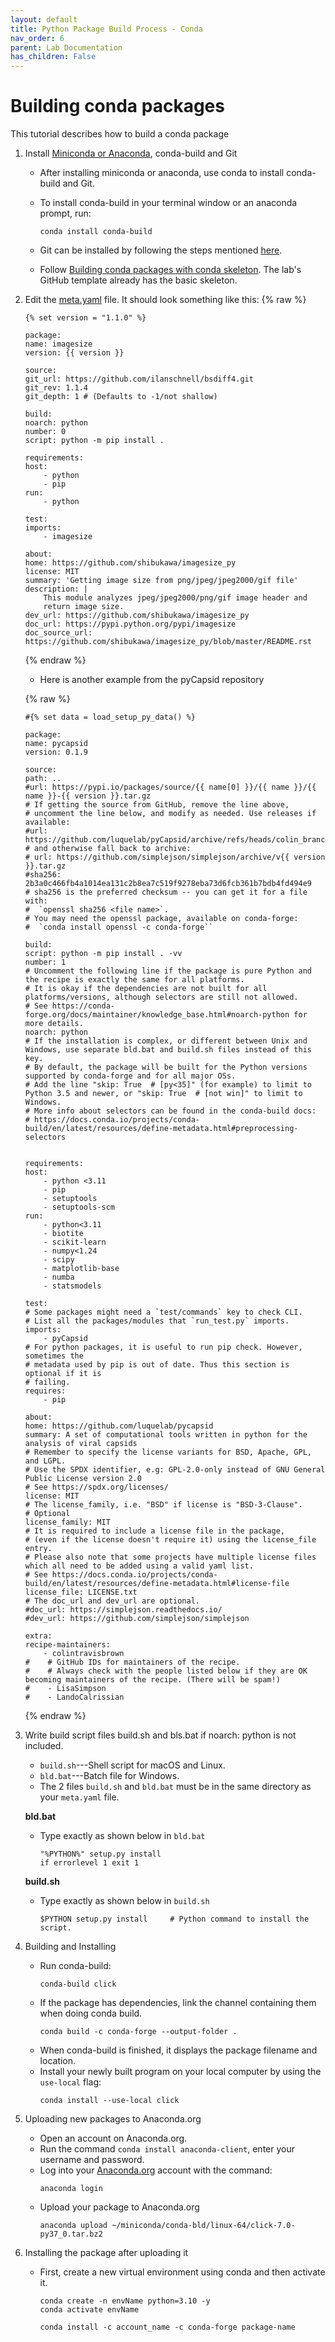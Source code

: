 ```yaml
---
layout: default
title: Python Package Build Process - Conda
nav_order: 6
parent: Lab Documentation 
has_children: False
---
```


# Building conda packages 

This tutorial describes how to build a conda package 

1. Install [Miniconda or Anaconda](https://docs.anaconda.com/anaconda/install/), conda-build and Git 

    - After installing miniconda or anaconda, use conda to install conda-build and Git.
    - To install conda-build in your terminal window or an anaconda prompt, run:

        ``` 
        conda install conda-build
        ```
    - Git can be installed by following the steps mentioned [here](https://github.com/git-guides/install-git).
    - Follow [Building conda packages with conda skeleton](https://docs.conda.io/projects/conda-build/en/latest/user-guide/tutorials/build-pkgs-skeleton.html). The lab's GitHub template already has the basic skeleton. 

2. Edit the [meta.yaml](https://docs.conda.io/projects/conda-build/en/latest/resources/define-metadata.html) file. It should look something like this:
    {% raw %}
    ```
    {% set version = "1.1.0" %}

    package:
    name: imagesize
    version: {{ version }}

    source:
    git_url: https://github.com/ilanschnell/bsdiff4.git
    git_rev: 1.1.4
    git_depth: 1 # (Defaults to -1/not shallow)

    build:
    noarch: python
    number: 0
    script: python -m pip install .

    requirements:
    host:
        - python
        - pip
    run:
        - python

    test:
    imports:
        - imagesize

    about:
    home: https://github.com/shibukawa/imagesize_py
    license: MIT
    summary: 'Getting image size from png/jpeg/jpeg2000/gif file'
    description: |
        This module analyzes jpeg/jpeg2000/png/gif image header and
        return image size.
    dev_url: https://github.com/shibukawa/imagesize_py
    doc_url: https://pypi.python.org/pypi/imagesize
    doc_source_url: https://github.com/shibukawa/imagesize_py/blob/master/README.rst

    ```
    {% endraw %}
    - Here is another example from the pyCapsid repository 

    {% raw %}
    ```
    #{% set data = load_setup_py_data() %}

    package:
    name: pycapsid
    version: 0.1.9

    source:
    path: ..
    #url: https://pypi.io/packages/source/{{ name[0] }}/{{ name }}/{{ name }}-{{ version }}.tar.gz
    # If getting the source from GitHub, remove the line above,
    # uncomment the line below, and modify as needed. Use releases if available:
    #url: https://github.com/luquelab/pyCapsid/archive/refs/heads/colin_branch.zip
    # and otherwise fall back to archive:
    # url: https://github.com/simplejson/simplejson/archive/v{{ version }}.tar.gz
    #sha256: 2b3a0c466fb4a1014ea131c2b8ea7c519f9278eba73d6fcb361b7bdb4fd494e9
    # sha256 is the preferred checksum -- you can get it for a file with:
    #  `openssl sha256 <file name>`.
    # You may need the openssl package, available on conda-forge:
    #  `conda install openssl -c conda-forge``

    build:
    script: python -m pip install . -vv
    number: 1
    # Uncomment the following line if the package is pure Python and the recipe is exactly the same for all platforms.
    # It is okay if the dependencies are not built for all platforms/versions, although selectors are still not allowed.
    # See https://conda-forge.org/docs/maintainer/knowledge_base.html#noarch-python for more details.
    noarch: python
    # If the installation is complex, or different between Unix and Windows, use separate bld.bat and build.sh files instead of this key.
    # By default, the package will be built for the Python versions supported by conda-forge and for all major OSs.
    # Add the line "skip: True  # [py<35]" (for example) to limit to Python 3.5 and newer, or "skip: True  # [not win]" to limit to Windows.
    # More info about selectors can be found in the conda-build docs:
    # https://docs.conda.io/projects/conda-build/en/latest/resources/define-metadata.html#preprocessing-selectors


    requirements:
    host:
        - python <3.11
        - pip
        - setuptools
        - setuptools-scm
    run:
        - python<3.11
        - biotite
        - scikit-learn
        - numpy<1.24
        - scipy
        - matplotlib-base
        - numba
        - statsmodels

    test:
    # Some packages might need a `test/commands` key to check CLI.
    # List all the packages/modules that `run_test.py` imports.
    imports:
        - pyCapsid
    # For python packages, it is useful to run pip check. However, sometimes the
    # metadata used by pip is out of date. Thus this section is optional if it is
    # failing.
    requires:
        - pip

    about:
    home: https://github.com/luquelab/pycapsid
    summary: A set of computational tools written in python for the analysis of viral capsids
    # Remember to specify the license variants for BSD, Apache, GPL, and LGPL.
    # Use the SPDX identifier, e.g: GPL-2.0-only instead of GNU General Public License version 2.0
    # See https://spdx.org/licenses/
    license: MIT
    # The license_family, i.e. "BSD" if license is "BSD-3-Clause".
    # Optional
    license_family: MIT
    # It is required to include a license file in the package,
    # (even if the license doesn't require it) using the license_file entry.
    # Please also note that some projects have multiple license files which all need to be added using a valid yaml list.
    # See https://docs.conda.io/projects/conda-build/en/latest/resources/define-metadata.html#license-file
    license_file: LICENSE.txt
    # The doc_url and dev_url are optional.
    #doc_url: https://simplejson.readthedocs.io/
    #dev_url: https://github.com/simplejson/simplejson

    extra:
    recipe-maintainers:
        - colintravisbrown
    #    # GitHub IDs for maintainers of the recipe.
    #    # Always check with the people listed below if they are OK becoming maintainers of the recipe. (There will be spam!)
    #    - LisaSimpson
    #    - LandoCalrissian
    ```
   {% endraw %}

3. Write build script files build.sh and bls.bat if noarch: python is not included.
    - ```build.sh```---Shell script for macOS and Linux.
    - ```bld.bat```---Batch file for Windows.   
    - The 2 files ```build.sh``` and ```bld.bat``` must be in the same directory as your ```meta.yaml``` file.

    **bld.bat**
    
    - Type exactly as shown below in ```bld.bat```
        ```
        "%PYTHON%" setup.py install
        if errorlevel 1 exit 1  
        ``` 

    **build.sh**

    - Type exactly as shown below in ```build.sh```
        ```
        $PYTHON setup.py install     # Python command to install the script.

        ```
4. Building and Installing 
    - Run conda-build:
        ```
        conda-build click
        ```
    - If the package has dependencies, link the channel containing them when doing conda build. 
        ```
        conda build -c conda-forge --output-folder .
        ```
    - When conda-build is finished, it displays the package filename and location. 
    - Install your newly built program on your local computer by using the ```use-local``` flag:
        ```
        conda install --use-local click
        ```

5. Uploading new packages to Anaconda.org
    - Open an account on Anaconda.org.
    - Run the command ```conda install anaconda-client```, enter your username and password. 
    - Log into your [Anaconda.org](http://anaconda.org/) account with the command:
        ```
        anaconda login
        ```
    - Upload your package to Anaconda.org
        ```
        anaconda upload ~/miniconda/conda-bld/linux-64/click-7.0-py37_0.tar.bz2
        ```

6. Installing the package after uploading it 
    - First, create a new virtual environment using conda and then activate it.

        ```
        conda create -n envName python=3.10 -y
        conda activate envName
        ```
        ```
        conda install -c account_name -c conda-forge package-name
        ```
